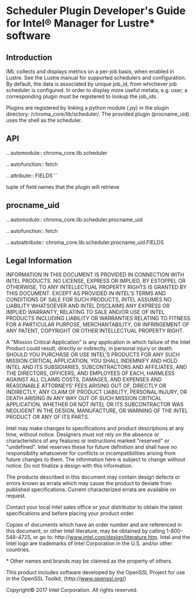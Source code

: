 
# <a name="1.0"></a>Scheduler Plugin Developer's Guide for Intel® Manager for Lustre* software


## <a name="1.1"></a>Introduction

IML collects and displays metrics on a per-job basis, when enabled in Lustre.
See the Lustre manual for supported schedulers and configuration.
By default, the data is associated by unique job_id, from whichever job scheduler is configured.
In order to display more useful metata, e.g. user, a corresponding plugin must be registered to lookup the job_ids.

Plugins are registered by linking a python module (.py) in the plugin directory:  <root>/chroma_core/lib/scheduler/.
The provided plugin (procname_uid) uses the shell as the scheduler.

## <a name="1.2"></a>API

.. automodule:: chroma_core.lib.scheduler

.. autofunction:: fetch

.. attribute:: FIELDS```

tuple of field names that the plugin will retrieve


## <a name="1.3"></a>procname_uid

.. automodule:: chroma_core.lib.scheduler.procname_uid

.. autofunction:: fetch

.. autoattribute:: chroma_core.lib.scheduler.procname_uid.FIELDS


## <a name="1.4"></a>Legal Information

INFORMATION IN THIS DOCUMENT IS PROVIDED IN CONNECTION WITH INTEL PRODUCTS.  NO LICENSE, EXPRESS OR IMPLIED, BY ESTOPPEL OR OTHERWISE, TO ANY INTELLECTUAL PROPERTY RIGHTS IS GRANTED BY THIS DOCUMENT.  EXCEPT AS PROVIDED IN INTEL'S TERMS AND CONDITIONS OF SALE FOR SUCH PRODUCTS, INTEL ASSUMES NO LIABILITY WHATSOEVER AND INTEL DISCLAIMS ANY EXPRESS OR IMPLIED WARRANTY, RELATING TO SALE AND/OR USE OF INTEL PRODUCTS INCLUDING LIABILITY OR WARRANTIES RELATING TO FITNESS FOR A PARTICULAR PURPOSE, MERCHANTABILITY, OR INFRINGEMENT OF ANY PATENT, COPYRIGHT OR OTHER INTELLECTUAL PROPERTY RIGHT.

A "Mission Critical Application" is any application in which failure of the Intel Product could result, directly or indirectly, in personal injury or death.  SHOULD YOU PURCHASE OR USE INTEL'S PRODUCTS FOR ANY SUCH MISSION CRITICAL APPLICATION, YOU SHALL INDEMNIFY AND HOLD INTEL AND ITS SUBSIDIARIES, SUBCONTRACTORS AND AFFILIATES, AND THE DIRECTORS, OFFICERS, AND EMPLOYEES OF EACH, HARMLESS AGAINST ALL CLAIMS COSTS, DAMAGES, AND EXPENSES AND REASONABLE ATTORNEYS' FEES ARISING OUT OF, DIRECTLY OR INDIRECTLY, ANY CLAIM OF PRODUCT LIABILITY, PERSONAL INJURY, OR DEATH ARISING IN ANY WAY OUT OF SUCH MISSION CRITICAL APPLICATION, WHETHER OR NOT INTEL OR ITS SUBCONTRACTOR WAS NEGLIGENT IN THE DESIGN, MANUFACTURE, OR WARNING OF THE INTEL PRODUCT OR ANY OF ITS PARTS.

Intel may make changes to specifications and product descriptions at any time, without notice.  Designers must not rely on the absence or characteristics of any features or instructions marked "reserved" or "undefined".  Intel reserves these for future definition and shall have no responsibility whatsoever for conflicts or incompatibilities arising from future changes to them.  The information here is subject to change without notice.  Do not finalize a design with this information.

The products described in this document may contain design defects or errors known as errata which may cause the product to deviate from published specifications.  Current characterized errata are available on request.

Contact your local Intel sales office or your distributor to obtain the latest specifications and before placing your product order.

Copies of documents which have an order number and are referenced in this document, or other Intel literature, may be obtained by calling 1-800-548-4725, or go to:  http\://www.intel.com/design/literature.htm.
Intel and the Intel logo are trademarks of Intel Corporation in the U.S. and/or other countries. 

\* Other names and brands may be claimed as the property of others.

This product includes software developed by the OpenSSL Project for use in the OpenSSL Toolkit. (http\://www.openssl.org/)

Copyright© 2017 Intel Corporation. All rights reserved.
